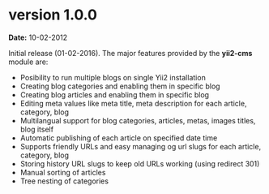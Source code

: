 version 1.0.0
=============
**Date:** 10-02-2012

Initial release (01-02-2016). The major features provided by the **yii2-cms** module are:

- Posibility to run multiple blogs on single Yii2 installation
- Creating blog categories and enabling them in specific blog
- Creating blog articles and enabling them in specific blog
- Editing meta values like meta title, meta description for each article, category, blog
- Multilangual support for blog categories, articles, metas, images titles, blog itself
- Automatic publishing of each article on specified date time
- Supports friendly URLs and easy managing og url slugs for each article, category, blog
- Storing history URL slugs to keep old URLs working (using redirect 301)
- Manual sorting of articles
- Tree nesting of categories
